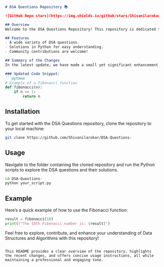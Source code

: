 ```markdown
# DSA Questions Repository 📚

![GitHub Repo stars](https://img.shields.io/github/stars/Shivanilarokar/DSA-Questions-) ![GitHub forks](https://img.shields.io/github/forks/Shivanilarokar/DSA-Questions-) ![GitHub issues](https://img.shields.io/github/issues/Shivanilarokar/DSA-Questions-)

## Overview
Welcome to the DSA Questions Repository! This repository is dedicated to providing a comprehensive collection of Data Structures and Algorithms (DSA) questions and solutions, aimed at helping developers and students improve their coding skills.

## Features
- A wide variety of DSA questions.
- Solutions in Python for easy understanding.
- Community contributions are welcome!

## Summary of the Changes
In the latest update, we have made a small yet significant enhancement to the Fibonacci function. The README file has been updated to reflect these changes and provide better clarity.

### Updated Code Snippet:
```python
# Example of a Fibonacci function
def fibonacci(n):
    if n <= 1:
        return n
```

## Installation
To get started with the DSA Questions repository, clone the repository to your local machine:
```bash
git clone https://github.com/Shivanilarokar/DSA-Questions-
```

## Usage
Navigate to the folder containing the cloned repository and run the Python scripts to explore the DSA questions and their solutions.

```bash
cd DSA-Questions-
python your_script.py
```

## Example
Here’s a quick example of how to use the Fibonacci function:
```python
result = fibonacci(10)
print(f"The 10th Fibonacci number is: {result}")
```

Feel free to explore, contribute, and enhance your understanding of Data Structures and Algorithms with this repository!
```

This README provides a clear overview of the repository, highlights the recent changes, and offers concise usage instructions, all while maintaining a professional and engaging tone.